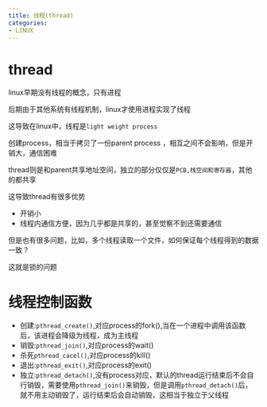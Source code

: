 ```yaml
---
title: 线程(thread) 
categories: 
- LINUX
---
```

# thread

linux早期没有线程的概念，只有进程

后期由于其他系统有线程机制，linux才使用进程实现了线程

这导致在linux中，线程是`light weight process`

创建process，相当于拷贝了一份parent process ，相互之间不会影响，但是开销大，通信困难

thread则是和parent共享地址空间，独立的部分仅仅是`PCB,栈空间和寄存器`，其他的都共享

这导致thread有很多优势

- 开销小
- 线程内通信方便，因为几乎都是共享的，甚至觉察不到还需要通信

但是也有很多问题，比如，多个线程读取一个文件，如何保证每个线程得到的数据一致？

这就是锁的问题

# 线程控制函数

- 创建:`pthread_create()`,对应process的fork(),当在一个进程中调用该函数后，该进程会降级为线程，成为主线程
- 销毁:`pthread_join()`,对应process的wait()
- 杀死`pthread_cacel()`,对应process的kill()
- 退出:`pthread_exit()`,对应process的exit()
- 独立:`pthread_detach()`,没有process对应，默认的thread运行结束后不会自行销毁，需要使用`pthread_join()`来销毁，但是调用`pthread_detach()`后，就不用主动销毁了，运行结束后会自动销毁，这相当于独立于父线程







